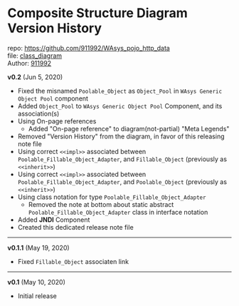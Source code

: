# Composite Structure Diagram Version History
repo: https://github.com/911992/WAsys_pojo_http_data  
file: [class_diagram](./composite_struct_diagram.svg)  
Author: [911992](https://github.com/911992)  

**v0.2** (Jun 5, 2020)

* Fixed the misnamed `Poolable_Object` as `Object_Pool` in `WAsys Generic Object Pool` component
* Added `Object_Pool` to `WAsys Generic Object Pool` Component, and its association(s)
* Using On-page references
    * Added "On-page reference" to diagram(not-partial) "Meta Legends"
* Removed "Version History" from the diagram, in favor of this releasing note file
* Using correct `<<impl>>` associated between `Poolable_Fillable_Object_Adapter`, and `Fillable_Object` (previously as `<<inherit>>`)
* Using correct `<<impl>>` associated between `Poolable_Fillable_Object_Adapter`, and `Poolable_Object` (previously as `<<inherit>>`)
* Using class notation for type `Poolable_Fillable_Object_Adapter`
    * Removed the note at bottom about static abstract `Poolable_Fillable_Object_Adapter` class in interface notation
* Added **JNDI** Component
* Created this dedicated release note file

<hr/>

**v0.1.1** (May 19, 2020)

 * Fixed `Fillable_Object` associaten link

<hr/>

**v0.1** (May 10, 2020)

* Initial release